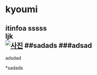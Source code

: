 # kyoumi
itinfoa
sssss  
ljk  
[![사진](https://pbs.twimg.com/media/CPmVkQUUcAAkBv5.jpg)](https://youtu.be/ziOSMWAQsaI?list=PL-uRIJPCxHjcEx-fXBDnRkZVvsP-UbxGW)
##sadads
###adsad
-----------------------
adsdad

*sadads
